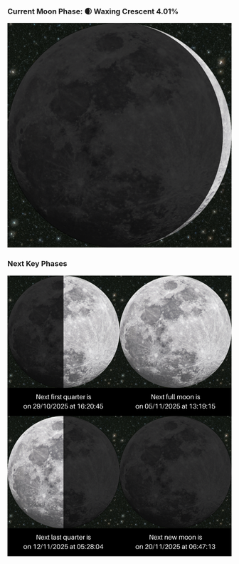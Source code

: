### Current Moon Phase: 🌒 Waxing Crescent 4.01%
![Moon Phase](moonphase.png)
### Next Key Phases
![Gallery](gallery.png)